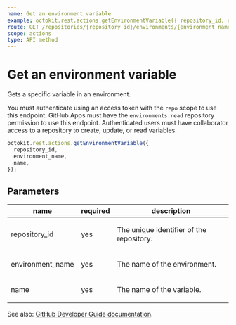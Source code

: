 ```yaml
---
name: Get an environment variable
example: octokit.rest.actions.getEnvironmentVariable({ repository_id, environment_name, name })
route: GET /repositories/{repository_id}/environments/{environment_name}/variables/{name}
scope: actions
type: API method
---
```


# Get an environment variable

Gets a specific variable in an environment.

You must authenticate using an access token with the `repo` scope to use this endpoint.
GitHub Apps must have the `environments:read` repository permission to use this endpoint.
Authenticated users must have collaborator access to a repository to create, update, or read variables.

```js
octokit.rest.actions.getEnvironmentVariable({
  repository_id,
  environment_name,
  name,
});
```

## Parameters

<table>
  <thead>
    <tr>
      <th>name</th>
      <th>required</th>
      <th>description</th>
    </tr>
  </thead>
  <tbody>
    <tr><td>repository_id</td><td>yes</td><td>

The unique identifier of the repository.

</td></tr>
<tr><td>environment_name</td><td>yes</td><td>

The name of the environment.

</td></tr>
<tr><td>name</td><td>yes</td><td>

The name of the variable.

</td></tr>
  </tbody>
</table>

See also: [GitHub Developer Guide documentation](https://docs.github.com/rest/actions/variables#get-an-environment-variable).
